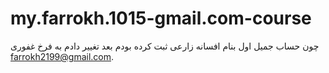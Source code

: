 # my.farrokh.1015-gmail.com-course
چون حساب جمیل اول بنام افسانه زارعی ثبت کرده بودم بعد تغییر دادم به فرخ غفوری farrokh2199@gmail.com.
